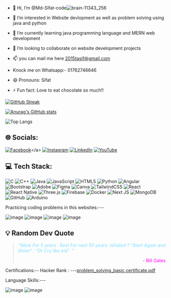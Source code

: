 - 👋 Hi, I’m @Md-Sifat-code![brain-11343_256](https://github.com/user-attachments/assets/75e8cf95-11fb-4e51-8543-c147f4318e42)

- 👀 I’m interested in Website devlopment as well as problem solving using java and python
- 🌱 I’m currently learning java programming language and MERN web development
- 💞️ I’m looking to collaborate on website development projects
- 📫 you can mail me here 2015tasif@gmail.com                                                      
- Knock me on Whatsapp:- 01762746646                                                        

                                                                        

- 😄 Pronouns: Sifat
- ⚡ Fun fact: Love to eat chocolate so much!!                         

[![GitHub Streak](https://github-readme-streak-stats-nine-wheat.vercel.app?user=Md-Sifat-code&theme=halloween&date_format=%5BY%20%5DM%20j&exclude_days=Sun)](https://git.io/streak-stats&theme=radical)

[![Anurag's GitHub stats](https://github-readme-stats.vercel.app/api?username=Md-Sifat-code&show_icons=true&theme=radical)](https://github.com/Md-Sifat-code/github-readme-stats&show_icons=true&theme=radical)

![Top Langs](https://github-readme-stats.vercel.app/api/top-langs/?username=Md-Sifat-code&size_weight=0.5&count_weight=0.5&langs_count=8&&layout=donut&theme=radical)





## 🌐 Socials:

<a href="https://www.facebook.com/profile.php?id=100011819080765">[![Facebook](https://img.shields.io/badge/Facebook-1877F2?style=for-the-badge&logo=facebook&logoColor=white)]([https://www.facebook.com/](https://www.facebook.com/profile.php?id=100011819080765))</a>
[![Instagram](https://img.shields.io/badge/Instagram-E4405F?style=for-the-badge&logo=instagram&logoColor=white)]([https://www.instagram.com/](https://www.instagram.com/sifa.t004/))
[![LinkedIn](https://img.shields.io/badge/LinkedIn-0077B5?style=for-the-badge&logo=linkedin&logoColor=white)](www.linkedin.com/in/md-sifat-follow)
[![YouTube](https://img.shields.io/badge/YouTube-FF0000?style=for-the-badge&logo=youtube&logoColor=white)]([https://www.youtube.com/](https://www.youtube.com/@RicoX96))



## 💻 Tech Stack:

![C](https://img.shields.io/badge/C-00599C?style=for-the-badge&logo=c&logoColor=white)
![C++](https://img.shields.io/badge/C%2B%2B-00599C?style=for-the-badge&logo=c%2B%2B&logoColor=white)
![Java](https://img.shields.io/badge/Java-ED8B00?style=for-the-badge&logo=java&logoColor=white)
![JavaScript](https://img.shields.io/badge/JavaScript-F7DF1E?style=for-the-badge&logo=javascript&logoColor=black)
![HTML5](https://img.shields.io/badge/HTML5-E34F26?style=for-the-badge&logo=html5&logoColor=white)
![Python](https://img.shields.io/badge/Python-3776AB?style=for-the-badge&logo=python&logoColor=white)
![Angular](https://img.shields.io/badge/Angular-DD0031?style=for-the-badge&logo=angular&logoColor=white)
![Bootstrap](https://img.shields.io/badge/Bootstrap-563D7C?style=for-the-badge&logo=bootstrap&logoColor=white)
![Adobe](https://img.shields.io/badge/Adobe-FF0000?style=for-the-badge&logo=adobe&logoColor=white)
![Figma](https://img.shields.io/badge/Figma-F24E1E?style=for-the-badge&logo=figma&logoColor=white)
![Canva](https://img.shields.io/badge/Canva-00C4CC?style=for-the-badge&logo=canva&logoColor=white)
![TailwindCSS](https://img.shields.io/badge/Tailwind_CSS-38B2AC?style=for-the-badge&logo=tailwind-css&logoColor=white)
![React](https://img.shields.io/badge/React-20232A?style=for-the-badge&logo=react&logoColor=61DAFB)
![React Native](https://img.shields.io/badge/React_Native-20232A?style=for-the-badge&logo=react&logoColor=61DAFB)
![Three.js](https://img.shields.io/badge/Three.js-000000?style=for-the-badge&logo=three.js&logoColor=white)
![Firebase](https://img.shields.io/badge/Firebase-FFCA28?style=for-the-badge&logo=firebase&logoColor=black)
![Docker](https://img.shields.io/badge/Docker-2496ED?style=for-the-badge&logo=docker&logoColor=white)
![Next JS](https://img.shields.io/badge/Next.js-000000?style=for-the-badge&logo=next.js&logoColor=white)
![MongoDB](https://img.shields.io/badge/MongoDB-47A248?style=for-the-badge&logo=mongodb&logoColor=white)
![GitHub](https://img.shields.io/badge/GitHub-181717?style=for-the-badge&logo=github&logoColor=white)
![Arduino](https://img.shields.io/badge/Arduino-00979D?style=for-the-badge&logo=arduino&logoColor=white)



Practicing coding problems in this websites:---



![image](https://github.com/user-attachments/assets/11546bed-031d-461d-a96e-ec52c220b3a9)    ![image](https://github.com/user-attachments/assets/bb2c2a40-7eea-45c5-93b7-79d44e04715c)       ![image](https://github.com/user-attachments/assets/afa1ecb5-af93-4fd0-8765-cf83b1512f93)      ![image](https://github.com/user-attachments/assets/b19d935f-eee9-4099-aeb9-076372b74b9b)


## 💡 Random Dev Quote

<blockquote style="color:#7fdbff;font-style: italic;">
    <p>“Work For 5 years . Rest For next 50 years. isFailed ? "Start Again and Shine" : "Or Cry like kid". ”</p>
    <p style="text-align: right;color:#ff00ff;font-style: normal;">- Bill Gates</p>
</blockquote>




Certifications:-- 
Hacker Rank : ---[problem_solving_basic certificate.pdf](https://github.com/user-attachments/files/16369733/problem_solving_basic.certificate.pdf)

Language Skills:--- 


![image](https://github.com/user-attachments/assets/003554b4-570a-450c-ae70-7f459ee2000c)      ![image](https://github.com/user-attachments/assets/6c813c5f-6013-4c8a-8c7d-5a8126280f83)









 












